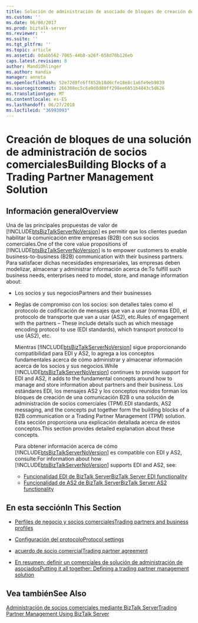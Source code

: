 ```yaml
---
title: Solución de administración de asociado de bloques de creación de una negociación | Microsoft Docs
ms.custom: ''
ms.date: 06/08/2017
ms.prod: biztalk-server
ms.reviewer: ''
ms.suite: ''
ms.tgt_pltfrm: ''
ms.topic: article
ms.assetid: 0dabb562-7065-44b8-a26f-658d70b126eb
caps.latest.revision: 8
author: MandiOhlinger
ms.author: mandia
manager: anneta
ms.openlocfilehash: 52e72d0fc6ff852b18d6cfe18e8c1a6fe9eb9839
ms.sourcegitcommit: 266308ec5c6a9d8d80ff298ee6051b4843c5d626
ms.translationtype: MT
ms.contentlocale: es-ES
ms.lasthandoff: 06/27/2018
ms.locfileid: "36993093"
---
```

# <a name="building-blocks-of-a-trading-partner-management-solution"></a><span data-ttu-id="afd87-102">Creación de bloques de una solución de administración de socios comerciales</span><span class="sxs-lookup"><span data-stu-id="afd87-102">Building Blocks of a Trading Partner Management Solution</span></span>
## <a name="overview"></a><span data-ttu-id="afd87-103">Información general</span><span class="sxs-lookup"><span data-stu-id="afd87-103">Overview</span></span>
<span data-ttu-id="afd87-104">Una de las principales propuestas de valor de [!INCLUDE[btsBizTalkServerNoVersion](../includes/btsbiztalkservernoversion-md.md)] es permitir que los clientes puedan habilitar la comunicación entre empresas (B2B) con sus socios comerciales.</span><span class="sxs-lookup"><span data-stu-id="afd87-104">One of the core value propositions of [!INCLUDE[btsBizTalkServerNoVersion](../includes/btsbiztalkservernoversion-md.md)] is to empower customers to enable business-to-business (B2B) communication with their business partners.</span></span> <span data-ttu-id="afd87-105">Para satisfacer dichas necesidades empresariales, las empresas deben modelizar, almacenar y administrar información acerca de:</span><span class="sxs-lookup"><span data-stu-id="afd87-105">To fulfill such business needs, enterprises need to model, store, and manage information about:</span></span>  
  
- <span data-ttu-id="afd87-106">Los socios y sus negocios</span><span class="sxs-lookup"><span data-stu-id="afd87-106">Partners and their businesses</span></span>  
  
- <span data-ttu-id="afd87-107">Reglas de compromiso con los socios: son detalles tales como el protocolo de codificación de mensajes que van a usar (normas EDI), el protocolo de transporte que van a usar (AS2), etc.</span><span class="sxs-lookup"><span data-stu-id="afd87-107">Rules of engagement with the partners – These include details such as which message encoding protocol to use (EDI standards), which transport protocol to use (AS2), etc.</span></span>  
  
  <span data-ttu-id="afd87-108">Mientras [!INCLUDE[btsBizTalkServerNoVersion](../includes/btsbiztalkservernoversion-md.md)] sigue proporcionando compatibilidad para EDI y AS2, lo agrega a los conceptos fundamentales acerca de cómo administrar y almacenar información acerca de los socios y sus negocios.</span><span class="sxs-lookup"><span data-stu-id="afd87-108">While [!INCLUDE[btsBizTalkServerNoVersion](../includes/btsbiztalkservernoversion-md.md)] continues to provide support for EDI and AS2, it adds to the fundamental concepts around how to manage and store information about partners and their business.</span></span> <span data-ttu-id="afd87-109">Los estándares EDI, los mensajes AS2 y los conceptos reunidos forman los bloques de creación de una comunicación B2B o una solución de administración de socios comerciales (TPM).</span><span class="sxs-lookup"><span data-stu-id="afd87-109">EDI standards, AS2 messaging, and the concepts put together form the building blocks of a B2B communication or a Trading Partner Management (TPM) solution.</span></span> <span data-ttu-id="afd87-110">Esta sección proporciona una explicación detallada acerca de estos conceptos.</span><span class="sxs-lookup"><span data-stu-id="afd87-110">This section provides detailed explanation about these concepts.</span></span> 
 
  <span data-ttu-id="afd87-111">Para obtener información acerca de cómo [!INCLUDE[btsBizTalkServerNoVersion](../includes/btsbiztalkservernoversion-md.md)] es compatible con EDI y AS2, consulte:</span><span class="sxs-lookup"><span data-stu-id="afd87-111">For information about how [!INCLUDE[btsBizTalkServerNoVersion](../includes/btsbiztalkservernoversion-md.md)] supports EDI and AS2, see:</span></span>
 
  - [<span data-ttu-id="afd87-112">Funcionalidad EDI de BizTalk Server</span><span class="sxs-lookup"><span data-stu-id="afd87-112">BizTalk Server EDI functionality</span></span>](../core/biztalk-server-edi-functionality.md)
  - [<span data-ttu-id="afd87-113">Funcionalidad de AS2 de BizTalk Server</span><span class="sxs-lookup"><span data-stu-id="afd87-113">BizTalk Server AS2 functionality</span></span>](../core/biztalk-server-as2-functionality.md)
  
## <a name="in-this-section"></a><span data-ttu-id="afd87-114">En esta sección</span><span class="sxs-lookup"><span data-stu-id="afd87-114">In This Section</span></span>  
  
-   [<span data-ttu-id="afd87-115">Perfiles de negocio y socios comerciales</span><span class="sxs-lookup"><span data-stu-id="afd87-115">Trading partners and business profiles</span></span>](../core/trading-partners-and-business-profiles.md)
  
-   [<span data-ttu-id="afd87-116">Configuración del protocolo</span><span class="sxs-lookup"><span data-stu-id="afd87-116">Protocol settings</span></span>](../core/protocol-settings.md)  
  
-   [<span data-ttu-id="afd87-117">acuerdo de socio comercial</span><span class="sxs-lookup"><span data-stu-id="afd87-117">Trading partner agreement</span></span>](../core/trading-partner-agreement.md)  
  
-   [<span data-ttu-id="afd87-118">En resumen: definir un comerciales de solución de administración de asociados</span><span class="sxs-lookup"><span data-stu-id="afd87-118">Putting it all together: Defining a trading partner management solution</span></span>](../core/putting-it-all-together-defining-a-trading-partner-management-solution.md)  
  
## <a name="see-also"></a><span data-ttu-id="afd87-119">Vea también</span><span class="sxs-lookup"><span data-stu-id="afd87-119">See Also</span></span>  
 [<span data-ttu-id="afd87-120">Administración de socios comerciales mediante BizTalk Server</span><span class="sxs-lookup"><span data-stu-id="afd87-120">Trading Partner Management Using BizTalk Server</span></span>](../core/trading-partner-management-using-biztalk-server.md)